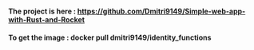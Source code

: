 #### The project is here : https://github.com/Dmitri9149/Simple-web-app-with-Rust-and-Rocket
#### To get the image : docker pull dmitri9149/identity_functions
